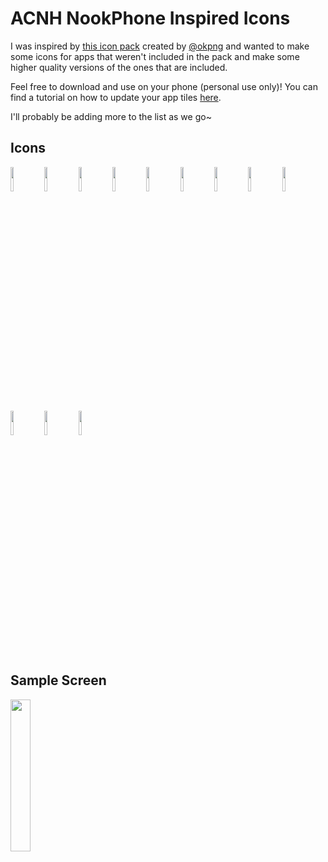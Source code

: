 # ACNH NookPhone Inspired Icons

I was inspired by [this icon pack](https://gumroad.com/l/FyjHm) created by [@okpng](https://twitter.com/okpng?lang=en) and wanted to make some icons for apps that weren't included in the pack and make some higher quality versions of the ones that are included.

Feel free to download and use on your phone (personal use only)! You can find a tutorial on how to update your app tiles [here](https://www.youtube.com/watch?v=7O-WMEeBROY&feature=youtu.be).

I'll probably be adding more to the list as we go~

## Icons
<img src="https://i.imgur.com/rl8WFPl.png" width="10%" /> <img src="https://i.imgur.com/bWT449O.png" width="10%" /> <img src="https://i.imgur.com/u86v8Oj.png" width="10%" /> <img src="https://i.imgur.com/xktANGB.png" width="10%" /> <img src="https://i.imgur.com/wl6YIBL.png" width="10%" /> <img src="https://i.imgur.com/bia1btG.png" width="10%" /> <img src="https://i.imgur.com/VIUIaSy.png" width="10%" /> <img src="https://i.imgur.com/oxhuv3i.png" width="10%" /> <img src="https://i.imgur.com/kQL3qs7.png" width="10%" /> <img src="https://i.imgur.com/nRsfOvq.png" width="10%" /> <img src="https://i.imgur.com/u6iJzqx.png" width="10%" /> <img src="https://i.imgur.com/iy7dwNj.png" width="10%" /> 

## Sample Screen
<img src="https://i.imgur.com/RooF6wn.png" width="25%" />
